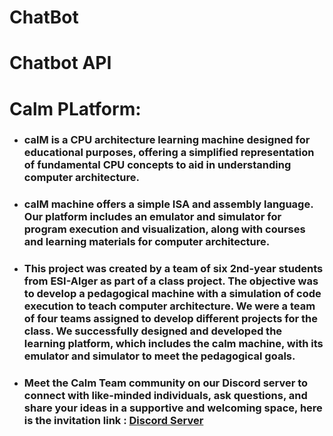 # ChatBot
# Chatbot API
# Calm PLatform:

- ###  calM is a CPU architecture learning machine designed for educational purposes, offering a simplified representation of fundamental CPU concepts to aid in understanding computer architecture.

- ###  calM machine offers a simple ISA and assembly language. Our platform includes an emulator and simulator for program execution and visualization, along with courses and learning materials for computer architecture.

- ### This project was created by a team of six 2nd-year students from ESI-Alger as part of a class project. The objective was to develop a pedagogical machine with a simulation of code execution to teach computer architecture. We were a team of four teams assigned to develop different projects for the class. We successfully designed and developed the learning platform, which includes the calm machine, with its emulator and simulator to meet the pedagogical goals.

- ### Meet the Calm Team community on our Discord server to connect with like-minded individuals, ask questions, and share your ideas in a supportive and welcoming space, here is the invitation link : [**Discord Server**](https://discord.gg/mqPCCJrsm6)
